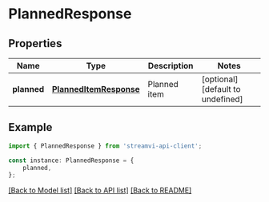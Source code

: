 # PlannedResponse


## Properties

Name | Type | Description | Notes
------------ | ------------- | ------------- | -------------
**planned** | [**PlannedItemResponse**](PlannedItemResponse.md) | Planned item | [optional] [default to undefined]

## Example

```typescript
import { PlannedResponse } from 'streamvi-api-client';

const instance: PlannedResponse = {
    planned,
};
```

[[Back to Model list]](../README.md#documentation-for-models) [[Back to API list]](../README.md#documentation-for-api-endpoints) [[Back to README]](../README.md)
